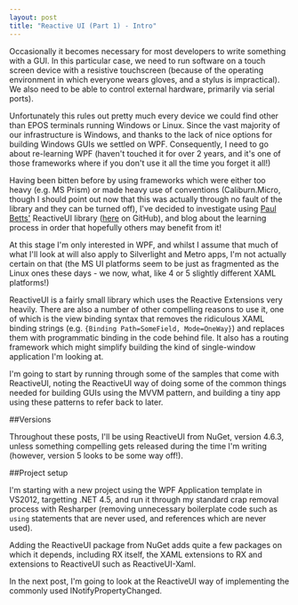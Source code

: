 ```yaml
---
layout: post
title: "Reactive UI (Part 1) - Intro"
---
```


Occasionally it becomes necessary for most developers to write something with a
GUI. In this particular case, we need to run software on a touch screen device
with a resistive touchscreen (because of the operating environment in which
everyone wears gloves, and a stylus is impractical). We also need to be able to
control external hardware, primarily via serial ports).

Unfortunately this rules out pretty much every device we could find other than
EPOS terminals running Windows or Linux. Since the vast majority of our
infrastructure is Windows, and thanks to the lack of nice options for building
Windows GUIs we settled on WPF. Consequently, I need to go about re-learning
WPF (haven't touched it for over 2 years, and it's one of those frameworks
where if you don't use it all the time you forget it all!)

Having been bitten before by using frameworks which were either too heavy
(e.g.  MS Prism) or made heavy use of conventions (Caliburn.Micro, though I
should point out now that this was actually through no fault of the library and
they can be turned off), I've decided to investigate using 
[Paul Betts'](http://paulbetts.org) ReactiveUI library
([here](https://github.com/reactiveui/ReactiveUI) on GitHub), and blog about
the learning process in order that hopefully others may benefit from it!

At this stage I'm only interested in WPF, and whilst I assume that much of what
I'll look at will also apply to Silverlight and Metro apps, I'm not actually
certain on that (the MS UI platforms seem to be just as fragmented as the Linux
ones these days - we now, what, like 4 or 5 slightly different XAML platforms!)

ReactiveUI is a fairly small library which uses the Reactive Extensions very
heavily. There are also a number of other compelling reasons to use it, one of
which is the view binding syntax that removes the ridiculous XAML binding
strings (e.g. `{Binding Path=SomeField, Mode=OneWay}`) and replaces them with
programmatic binding in the code behind file. It also has a routing framework
which might simplify building the kind of single-window application I'm looking
at.

I'm going to start by running through some of the samples that come with
ReactiveUI, noting the ReactiveUI way of doing some of the common things needed
for building GUIs using the MVVM pattern, and building a tiny app using these
patterns to refer back to later.

##Versions

Throughout these posts, I'll be using ReactiveUI from NuGet, version 4.6.3,
unless something compelling gets released during the time I'm writing (however,
version 5 looks to be some way off!). 

##Project setup

I'm starting with a new project using the WPF Application template in
VS2012, targetting .NET 4.5, and run it through my standard crap removal
process with Resharper (removing unnecessary boilerplate code such as
<code>using</code> statements that are never used, and references which are
never used).

Adding the ReactiveUI package from NuGet adds quite a few packages on which it
depends, including RX itself, the XAML extensions to RX and extensions to
ReactiveUI such as ReactiveUI-Xaml.

In the next post, I'm going to look at the ReactiveUI way of implementing the
commonly used INotifyPropertyChanged.
